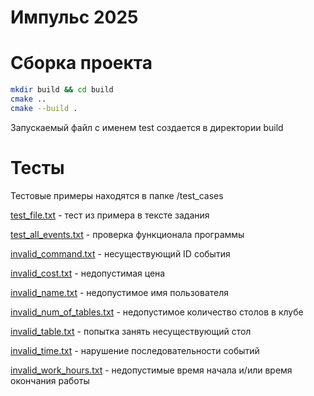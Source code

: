 # Импульс 2025
# Сборка проекта
```sh
mkdir build && cd build
cmake ..
cmake --build .
```
Запускаемый файл с именем test создается в директории build

# Тесты
Тестовые примеры находятся в папке /test_cases

[test_file.txt](test_cases/test_file.txt) - тест из примера в тексте задания

[test_all_events.txt](test_cases/test_all_events.txt) - проверка функционала программы

[invalid_command.txt](test_cases/invalid_command.txt) - несуществующий ID события

[invalid_cost.txt](test_cases/invalid_cost.txt) - недопустимая цена

[invalid_name.txt](test_cases/invalid_name.txt) - недопустимое имя пользователя

[invalid_num_of_tables.txt](test_cases/invalid_num_of_tables.txt) - недопустимое количество столов в клубе

[invalid_table.txt](test_cases/invalid_table.txt) - попытка занять несуществующий стол

[invalid_time.txt](test_cases/invalid_time.txt) - нарушение последовательности событий

[invalid_work_hours.txt](test_cases/invalid_work_hours.txt) - недопустимые время начала и/или время окончания работы
